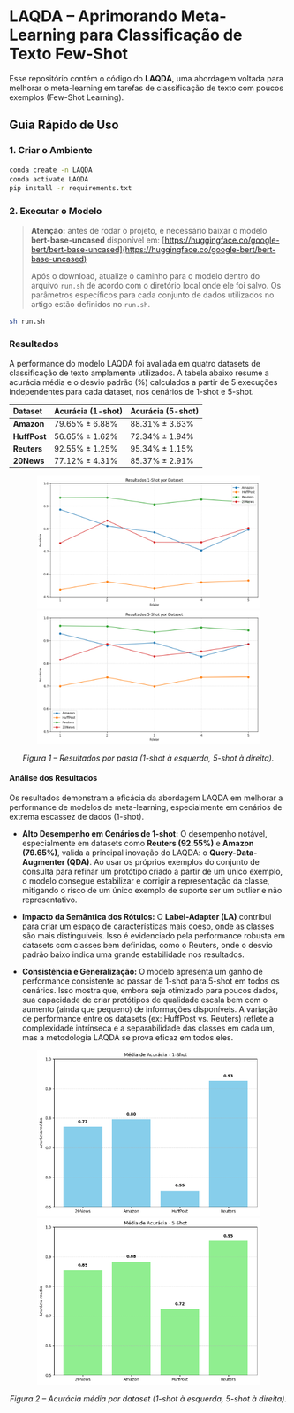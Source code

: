 # LAQDA – Aprimorando Meta-Learning para Classificação de Texto Few-Shot

Esse repositório contém o código do **LAQDA**, uma abordagem voltada para melhorar o meta-learning em tarefas de classificação de texto com poucos exemplos (Few-Shot Learning).


## Guia Rápido de Uso

### 1. Criar o Ambiente

```bash
conda create -n LAQDA 
conda activate LAQDA
pip install -r requirements.txt
```

### 2. Executar o Modelo

> **Atenção:** antes de rodar o projeto, é necessário baixar o modelo **bert-base-uncased** disponível em:
> [https://huggingface.co/google-bert/bert-base-uncased](https://huggingface.co/google-bert/bert-base-uncased)
>
> Após o download, atualize o caminho para o modelo dentro do arquivo `run.sh` de acordo com o diretório local onde ele foi salvo.
> Os parâmetros específicos para cada conjunto de dados utilizados no artigo estão definidos no `run.sh`.

```bash
sh run.sh
```

### Resultados

A performance do modelo LAQDA foi avaliada em quatro datasets de classificação de texto amplamente utilizados. A tabela abaixo resume a acurácia média e o desvio padrão (%) calculados a partir de 5 execuções independentes para cada dataset, nos cenários de 1-shot e 5-shot.

| Dataset    | Acurácia (1-shot) | Acurácia (5-shot) |
| :--------- | :---------------- | :---------------- |
| **Amazon** | 79.65% ± 6.88%    | 88.31% ± 3.63%    |
| **HuffPost** | 56.65% ± 1.62%    | 72.34% ± 1.94%    |
| **Reuters** | 92.55% ± 1.25%    | 95.34% ± 1.15%    |
| **20News** | 77.12% ± 4.31%    | 85.37% ± 2.91%    |

<p align="center">
  <img src="results/resultado-1shot.png" alt="Resultados 1-shot" width="80%"/>
  <img src="results/resultado-5shot.png" alt="Resultados 5-shot" width="80%"/>
</p>
<p align="center"><em>Figura 1 – Resultados por pasta (1-shot à esquerda, 5-shot à direita).</em></p>


#### Análise dos Resultados

Os resultados demonstram a eficácia da abordagem LAQDA em melhorar a performance de modelos de meta-learning, especialmente em cenários de extrema escassez de dados (1-shot).

  * **Alto Desempenho em Cenários de 1-shot:** O desempenho notável, especialmente em datasets como **Reuters (92.55%)** e **Amazon (79.65%)**, valida a principal inovação do LAQDA: o **Query-Data-Augmenter (QDA)**. Ao usar os próprios exemplos do conjunto de consulta para refinar um protótipo criado a partir de um único exemplo, o modelo consegue estabilizar e corrigir a representação da classe, mitigando o risco de um único exemplo de suporte ser um outlier e não representativo.

  * **Impacto da Semântica dos Rótulos:** O **Label-Adapter (LA)** contribui para criar um espaço de características mais coeso, onde as classes são mais distinguíveis. Isso é evidenciado pela performance robusta em datasets com classes bem definidas, como o Reuters, onde o desvio padrão baixo indica uma grande estabilidade nos resultados.

  * **Consistência e Generalização:** O modelo apresenta um ganho de performance consistente ao passar de 1-shot para 5-shot em todos os cenários. Isso mostra que, embora seja otimizado para poucos dados, sua capacidade de criar protótipos de qualidade escala bem com o aumento (ainda que pequeno) de informações disponíveis. A variação de performance entre os datasets (ex: HuffPost vs. Reuters) reflete a complexidade intrínseca e a separabilidade das classes em cada um, mas a metodologia LAQDA se prova eficaz em todos eles.

<p align="center">
  <img src="results/media-1shot.png" alt="Média 1-shot" width="80%"/>
  <img src="results/media-5shot.png" alt="Média 5-shot" width="80%"/>
</p>
<p align="center"><em>Figura 2 – Acurácia média por dataset (1-shot à esquerda, 5-shot à direita).</em></p>